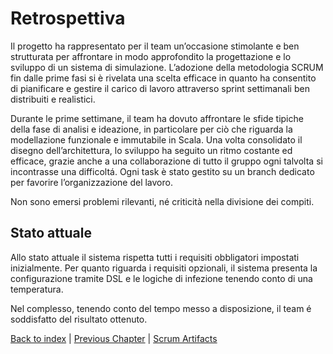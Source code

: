 # Retrospettiva

Il progetto ha rappresentato per il team un’occasione stimolante e ben strutturata per affrontare in modo
approfondito la progettazione e lo sviluppo di un sistema di simulazione. L’adozione della metodologia SCRUM fin
dalle prime fasi si è rivelata una scelta efficace in quanto ha consentito di pianificare e gestire il carico di lavoro
attraverso sprint settimanali ben distribuiti e realistici.

Durante le prime settimane, il team ha dovuto affrontare le sfide tipiche della fase di analisi e ideazione, in
particolare per ciò che riguarda la modellazione funzionale e immutabile in Scala. Una volta consolidato il disegno
dell’architettura, lo sviluppo ha seguito un ritmo costante ed efficace, grazie anche a una
collaborazione di tutto il gruppo ogni talvolta si incontrasse una difficoltá. Ogni task è stato gestito su un branch dedicato per favorire
l’organizzazione del lavoro.

Non sono emersi problemi rilevanti, né criticità nella divisione dei compiti.

## Stato attuale
Allo stato attuale il sistema rispetta tutti i requisiti obbligatori impostati inizialmente. Per quanto riguarda i requisiti
opzionali, il sistema presenta la configurazione tramite DSL e le logiche di infezione tenendo conto di una temperatura.

Nel complesso, tenendo conto del tempo messo a disposizione, il team é soddisfatto del risultato ottenuto.

[Back to index](../index.md) |
[Previous Chapter](../6-testing/testing.md) |
[Scrum Artifacts](../scrum-artifacts/tables.md)